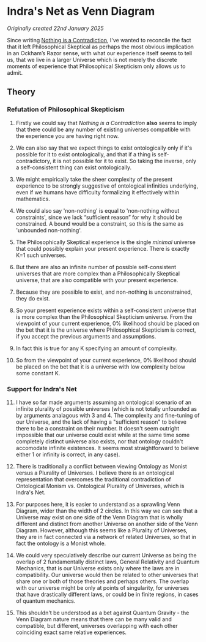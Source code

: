 # Indra's Net as Venn Diagram

*Originally created 22nd January 2025*

Since writing [Nothing is a Contradiction](Nothing%20is%20a%20Contradiction.md), I've wanted to reconcile the fact that it left Philosophical Skeptical as perhaps the most obvious implication in an Ockham’s Razor sense, with what our experience itself seems to tell us, that we live in a larger Universe which is not merely the discrete moments of experience that Philosophical Skepticism only allows us to admit.

## Theory

### Refutation of Philosophical Skepticism

1. Firstly we could say that *Nothing is a Contradiction* **also** seems to imply that there could be any number of existing universes compatible with the experience you are having right now.

2. We can also say that we expect things to exist ontologically only if it's possible for it to exist ontologically, and that if a thing is self-contradictory, it is not possible for it to exist. So taking the inverse, only a self-consistent thing can exist ontologically.

3. We might empirically take the sheer complexity of the present experience to be strongly suggestive of ontological infinities underlying, even if we humans have difficulty formalizing it effectively within mathematics.

4. We could also say 'non-nothing' is equal to 'non-nothing without constraints', since we lack “sufficient reason” for why it should be constrained. A bound would be a constraint, so this is the same as 'unbounded non-nothing'.

5. The Philosophically Skeptical experience is the single *minimal* universe that could possibly explain your present experience. There is exactly K=1 such universes.

6. But there are also an infinite number of possible self-consistent universes that are more complex than a Philosophically Skeptical universe, that are also compatible with your present experience.

7. Because they are possible to exist, and non-nothing is unconstrained, they do exist.

8. So your present experience exists within a self-consistent universe that is more complex than the Philosophical Skepticism universe. From the viewpoint of your current experience, 0% likelihood should be placed on the bet that it is the universe where Philosophical Skepticism is correct, if you accept the previous arguments and assumptions.

9. In fact this is true for any K specifying an amount of complexity.

10. So from the viewpoint of your current experience, 0% likelihood should be placed on the bet that it is a universe with low complexity below some constant K.

### Support for Indra's Net

11. I have so far made arguments assuming an ontological scenario of an infinite plurality of possible universes (which is not totally unfounded as by arguments analagous with 3 and 4. The complexity and fine-tuning of our Universe, and the lack of having a "sufficient reason" to believe there to be a constraint on their number. It doesn't seem outright impossible that our universe could exist while at the same time some completely distinct universe also exists, nor that ontology couldn't accomodate infinite existences. It seems most straightforward to believe either 1 or infinity is correct, in any case).

12. There is traditionally a conflict between viewing Ontology as Monist versus a Plurality of Universes. I believe there is an ontological representation that overcomes the traditional contradiction of Ontological Monism vs. Ontological Plurality of Universes, which is Indra's Net.

13. For purposes here, it is easier to understand as a sprawling Venn Diagram, wider than the width of 2 circles. In this way we can see that a Universe may exist on one side of the Venn Diagram that is wholly different and distinct from another Universe on another side of the Venn Diagram. However, although this seems like a Plurality of Universes, they are in fact connected via a network of related Universes, so that in fact the ontology is a Monist whole.

14. We could very speculatively describe our current Universe as being the overlap of 2 fundamentally distinct laws, General Relativity and Quantum Mechanics, that is our Universe exists only where the laws are in compatibility. Our universe would then be related to other universes that share one or both of those theories and perhaps others. The overlap with our universe might be only at points of singularity, for universes that have drastically different laws, or could be in finite regions, in cases of quantum mechanics.

15. This shouldn't be understood as a bet against Quantum Gravity - the Venn Diagram nature means that there can be many valid and compatible, but different, universes overlapping with each other coinciding exact same relative experiences.
